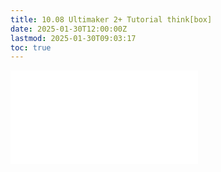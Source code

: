 ```yaml
---
title: 10.08 Ultimaker 2+ Tutorial think[box]
date: 2025-01-30T12:00:00Z
lastmod: 2025-01-30T09:03:17
toc: true
---
```


![Link to included file content](../../../../digital-fabrication/3d-printing/ultimaker-2-tutorial-thinkbox.md)
